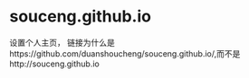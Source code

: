 # souceng.github.io
设置个人主页，
链接为什么是https://github.com/duanshoucheng/souceng.github.io/,而不是http://souceng.github.io
